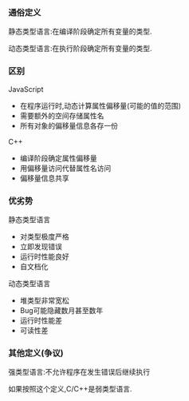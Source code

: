 ### 通俗定义

静态类型语言:在编译阶段确定所有变量的类型.

动态类型语言:在执行阶段确定所有变量的类型.

### 区别

JavaScript

* 在程序运行时,动态计算属性偏移量(可能的值的范围)
* 需要额外的空间存储属性名
* 所有对象的偏移量信息各存一份

C++

* 编译阶段确定属性偏移量
* 用偏移量访问代替属性名访问
* 偏移量信息共享

### 优劣势

静态类型语言

* 对类型极度严格
* 立即发现错误
* 运行时性能良好
* 自文档化

动态类型语言

* 堆类型非常宽松
* Bug可能隐藏数月甚至数年
* 运行时性能差
* 可读性差

### 其他定义(争议)

强类型语言:不允许程序在发生错误后继续执行

如果按照这个定义,C/C++是弱类型语言.
